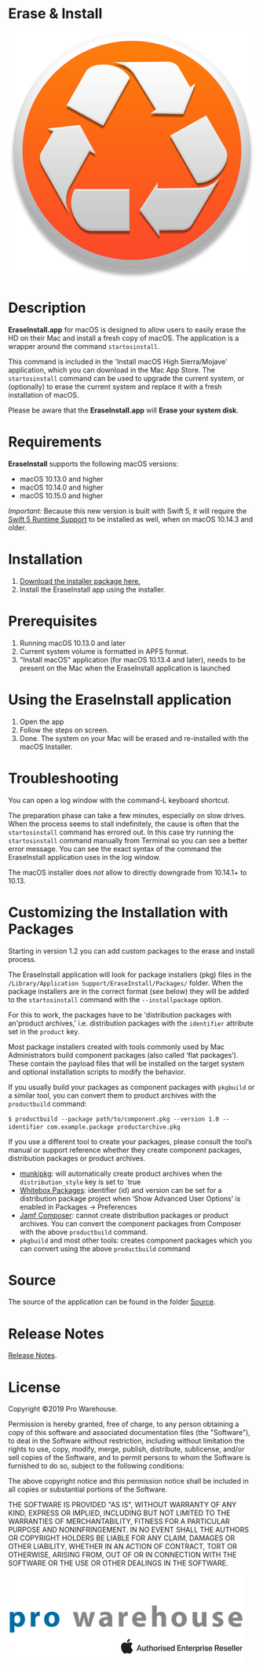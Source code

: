 # Erase & Install


![](./readMe_images/icon_512x512.png)


Description 
===================================

**EraseInstall.app** for macOS is designed to allow users to easily erase the HD on their Mac and install a fresh copy of macOS.
The application is a wrapper around the command `startosinstall`. 

This command is included in the 'Install macOS High Sierra/Mojave' application, which you can download in the Mac App Store. The `startosinstall` command can be used to upgrade the current system, or (optionally) to erase the current system and replace it with a fresh installation of macOS.

Please be aware that the **EraseInstall.app** will **Erase your system disk**.  

Requirements
===================================

**EraseInstall** supports the following macOS versions:

* macOS 10.13.0 and higher
* macOS 10.14.0 and higher
* macOS 10.15.0 and higher

_Important:_
Because this new version is built with Swift 5, it will require the [Swift 5 Runtime Support](https://support.apple.com/kb/DL1998) to be installed as well, when on macOS 10.14.3 and older.

Installation
===================================

1. [Download the installer package here.](https://bitbucket.org/prowarehouse-nl/erase-install/downloads/)
2. Install the EraseInstall app using the installer. 

Prerequisites
===================================

1. Running macOS 10.13.0 and later
2. Current system volume is formatted in APFS format.
3. "Install macOS" application (for macOS 10.13.4 and later), needs to be present on the Mac when the EraseInstall application is launched

Using the EraseInstall application
===================================

1. Open the app
2. Follow the steps on screen. 
3. Done. The system on your Mac will be erased and re-installed with the macOS Installer.

Troubleshooting
===================================

You can open a log window with the command-L keyboard shortcut.

The preparation phase can take a few minutes, especially on slow drives. When the process seems to stall indefinitely, the cause is often that the `startosinstall` command has errored out. In this case try running the `startosinstall` command manually from Terminal so you can see a better error message. You can see the exact syntax of the command the EraseInstall application uses in the log window.

The macOS installer does _not_ allow to directly downgrade from 10.14.1+ to 10.13.

Customizing the Installation with Packages
===================================

Starting in version 1.2 you can add custom packages to the erase and install process.

The EraseInstall application will look for package installers (pkg) files in the `/Library/Application Support/EraseInstall/Packages/` folder. When the package installers are in the correct format (see below) they will be added to the `startosinstall` command with the `--installpackage` option. 

For this to work, the packages have to be 'distribution packages with an'product archives,' i.e. distribution packages with the `identifier` attribute set in the `product` key.

Most package installers created with tools commonly used by Mac Administrators build component packages (also called ‘flat packages’). These contain the payload files that will be installed on the target system and optional installation scripts to modify the behavior.

If you usually build your packages as component packages with `pkgbuild` or a similar tool, you can convert them to product archives with the `productbuild` command:

```
$ productbuild --package path/to/component.pkg --version 1.0 --identifier com.example.package productarchive.pkg
```

If you use a different tool to create your packages, please consult the tool’s manual or support reference whether they create component packages, distribution packages or product archives.
- [munkipkg](https://github.com/munki/munki-pkg): will automatically create product archives when the `distribution_style` key is set to `true
- [Whitebox Packages](http://s.sudre.free.fr/Software/Packages/about.html): identifier (id) and version can be set for a distribution package project when ‘Show Advanced User Options’ is enabled in Packages -> Preferences
- [Jamf Composer](https://www.jamf.com/products/jamf-composer/): cannot create distribution packages or product archives. You can convert the component packages from Composer with the above `productbuild` command.
- `pkgbuild` and most other tools: creates component packages which you can convert using the above `productbuild` command

Source
===================================

The source of the application can be found in the folder [Source](./Source/).

Release Notes
===================================
 
[Release Notes](./RELEASENOTES.md/).

License
===================================
Copyright ©2019 Pro Warehouse.

Permission is hereby granted, free of charge, to any person obtaining a copy
of this software and associated documentation files (the "Software"), to deal
in the Software without restriction, including without limitation the rights
to use, copy, modify, merge, publish, distribute, sublicense, and/or sell
copies of the Software, and to permit persons to whom the Software is
furnished to do so, subject to the following conditions:

The above copyright notice and this permission notice shall be included in all
copies or substantial portions of the Software.

THE SOFTWARE IS PROVIDED "AS IS", WITHOUT WARRANTY OF ANY KIND, EXPRESS OR
IMPLIED, INCLUDING BUT NOT LIMITED TO THE WARRANTIES OF MERCHANTABILITY,
FITNESS FOR A PARTICULAR PURPOSE AND NONINFRINGEMENT. IN NO EVENT SHALL THE
AUTHORS OR COPYRIGHT HOLDERS BE LIABLE FOR ANY CLAIM, DAMAGES OR OTHER
LIABILITY, WHETHER IN AN ACTION OF CONTRACT, TORT OR OTHERWISE, ARISING FROM,
OUT OF OR IN CONNECTION WITH THE SOFTWARE OR THE USE OR OTHER DEALINGS IN THE
SOFTWARE.

[![](./readMe_images/pro-logo-enterprise.png)](https://www.prowarehouse.nl)